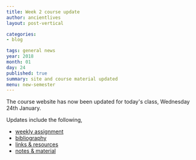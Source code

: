 ```yaml
---
title: Week 2 course update
author: ancientlives
layout: post-vertical

categories:
- blog

tags: general news
year: 2018
month: 01
day: 24
published: true
summary: site and course material updated
menu: new-semester
---
```


The course website has now been updated for today's class, Wednesday 24th January.

Updates include the following,

* [weekly assignment](/weekly_assignment)
* [bibliography](/bibliography)
* [links & resources](/links)
* [notes & material](/notes)
